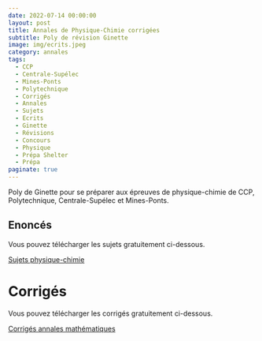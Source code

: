 ```yaml
---
date: 2022-07-14 00:00:00
layout: post
title: Annales de Physique-Chimie corrigées
subtitle: Poly de révision Ginette 
image: img/ecrits.jpeg
category: annales
tags:
  - CCP
  - Centrale-Supélec
  - Mines-Ponts
  - Polytechnique
  - Corrigés
  - Annales
  - Sujets
  - Ecrits
  - Ginette
  - Révisions
  - Concours
  - Physique
  - Prépa Shelter
  - Prépa
paginate: true
---
```


Poly de Ginette pour se préparer aux épreuves de physique-chimie de CCP, Polytechnique, Centrale-Supélec et Mines-Ponts.

## Enoncés 

Vous pouvez télécharger les sujets gratuitement ci-dessous.

[Sujets physique-chimie](/assets/documents/annales/sujets-physique-chimie.pdf)


# Corrigés 

Vous pouvez télécharger les corrigés gratuitement ci-dessous.

[Corrigés annales mathématiques](/assets/documents/annales/annales-corrigees-physique-chimie.pdf)
